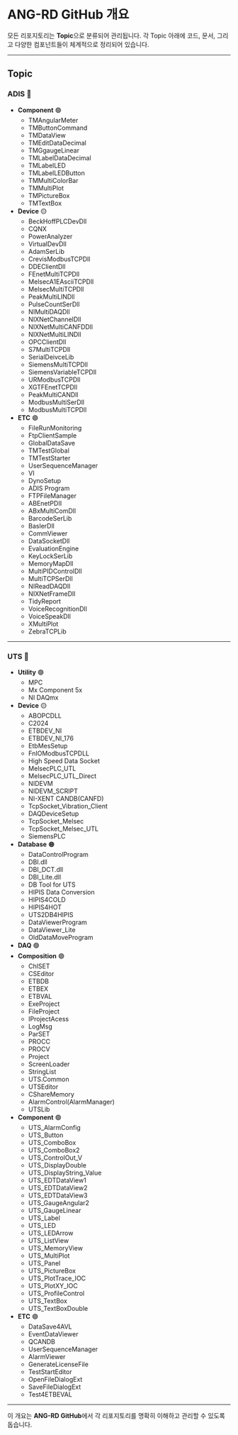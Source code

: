 # **ANG-RD GitHub 개요**

모든 리포지토리는 **Topic**으로 분류되어 관리됩니다. 각 Topic 아래에 코드, 문서, 그리고 다양한 컴포넌트들이 체계적으로 정리되어 있습니다.

---

## **Topic**

### **ADIS** 🔵
- **Component** 🟢
  - TMAngularMeter
  - TMButtonCommand
  - TMDataView
  - TMEditDataDecimal
  - TMGgaugeLinear
  - TMLabelDataDecimal
  - TMLabelLED
  - TMLabelLEDButton
  - TMMultiColorBar
  - TMMultiPlot
  - TMPictureBox
  - TMTextBox
- **Device** 🟡
  - BeckHoffPLCDevDll
  - CQNX
  - PowerAnalyzer
  - VirtualDevDll
  - AdamSerLib
  - CrevisModbusTCPDll
  - DDEClientDll
  - FEnetMultiTCPDll
  - MelsecA1EAsciiTCPDll
  - MelsecMultiTCPDll
  - PeakMultiLINDll
  - PulseCountSerDll
  - NIMultiDAQDll
  - NIXNetChannelDll
  - NIXNetMultiCANFDDll
  - NIXNetMultiLINDll
  - OPCClientDll
  - S7MultiTCPDll
  - SerialDeivceLib
  - SiemensMultiTCPDll
  - SiemensVariableTCPDll
  - URModbusTCPDll
  - XGTFEnetTCPDll
  - PeakMultiCANDll
  - ModbusMultiSerDll
  - ModbusMultiTCPDll
- **ETC** 🟣
  - FileRunMonitoring
  - FtpClientSample
  - GlobalDataSave
  - TMTestGlobal
  - TMTestStarter
  - UserSequenceManager
  - VI
  - DynoSetup
  - ADIS Program
  - FTPFileManager
  - ABEnetPDII
  - ABxMultiComDll
  - BarcodeSerLib
  - BaslerDll
  - CommViewer
  - DataSocketDll
  - EvaluationEngine
  - KeyLockSerLib
  - MemoryMapDll
  - MultiPIDControlDll
  - MultiTCPSerDll
  - NIReadDAQDll
  - NIXNetFrameDll
  - TidyReport
  - VoiceRecognitionDll
  - VoiceSpeakDll
  - XMultiPlot
  - ZebraTCPLib

---

### **UTS** 🔵
- **Utility** 🟢
  - MPC
  - Mx Component 5x
  - NI DAQmx
- **Device** 🟡
  - ABOPCDLL
  - C2024
  - ETBDEV_NI
  - ETBDEV_NI_176
  - EtbMesSetup
  - FnIOModbusTCPDLL
  - High Speed Data Socket
  - MelsecPLC_UTL
  - MelsecPLC_UTL_Direct
  - NIDEVM
  - NIDEVM_SCRIPT
  - NI-XENT CANDB(CANFD)
  - TcpSocket_Vibration_Client
  - DAQDeviceSetup
  - TcpSocket_Melsec
  - TcpSocket_Melsec_UTL
  - SiemensPLC
- **Database** 🟠
  - DataControlProgram
  - DBI.dll
  - DBI_DCT.dll
  - DBI_Lite.dll
  - DB Tool for UTS
  - HIPIS Data Conversion
  - HIPIS4COLD
  - HIPIS4HOT
  - UTS2DB4HIPIS
  - DataViewerProgram
  - DataViewer_Lite
  - OldDataMoveProgram
- **DAQ** 🟢
- **Composition** 🟣
  - ChlSET
  - CSEditor
  - ETBDB
  - ETBEX
  - ETBVAL
  - ExeProject
  - FileProject
  - IProjectAcess
  - LogMsg
  - ParSET
  - PROCC
  - PROCV
  - Project
  - ScreenLoader
  - StringList
  - UTS.Common
  - UTSEditor
  - CShareMemory
  - AlarmControl(AlarmManager)
  - UTSLib
- **Component** 🟢
  - UTS_AlarmConfig
  - UTS_Button
  - UTS_ComboBox
  - UTS_ComboBox2
  - UTS_ControlOut_V
  - UTS_DisplayDouble
  - UTS_DisplayString_Value
  - UTS_EDTDataView1
  - UTS_EDTDataView2
  - UTS_EDTDataView3
  - UTS_GaugeAngular2
  - UTS_GaugeLinear
  - UTS_Label
  - UTS_LED
  - UTS_LEDArrow
  - UTS_ListView
  - UTS_MemoryView
  - UTS_MultiPlot
  - UTS_Panel
  - UTS_PictureBox
  - UTS_PlotTrace_IOC
  - UTS_PlotXY_IOC
  - UTS_ProfileControl
  - UTS_TextBox
  - UTS_TextBoxDouble
- **ETC** 🟣
  - DataSave4AVL
  - EventDataViewer
  - QCANDB
  - UserSequenceManager
  - AlarmViewer
  - GenerateLicenseFile
  - TestStartEditor
  - OpenFileDialogExt
  - SaveFileDialogExt
  - Test4ETBEVAL

---

이 개요는 **ANG-RD GitHub**에서 각 리포지토리를 명확히 이해하고 관리할 수 있도록 돕습니다.
